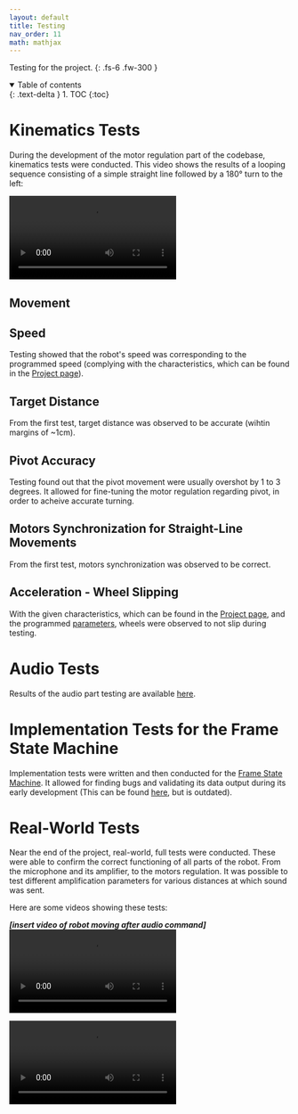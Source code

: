 ```yaml
---
layout: default
title: Testing
nav_order: 11
math: mathjax
---
```


Testing for the project.
{: .fs-6 .fw-300 }

<details open markdown="block">
  <summary>
    Table of contents
  </summary>
  {: .text-delta }
1. TOC
{:toc}
</details>

# Kinematics Tests
During the development of the motor regulation part of the codebase, kinematics tests were conducted. This video shows the results of a looping sequence consisting of a simple straight line followed by a 180° turn to the left:

![movement-test-video](assets/videos/video-test-mouvement.mp4)

## Movement
## Speed
Testing showed that the robot's speed was corresponding to the programmed speed (complying with the characteristics, which can be found in the [Project page](/project)).

## Target Distance
From the first test, target distance was observed to be accurate (wihtin margins of ~1cm).

## Pivot Accuracy
Testing found out that the pivot movement were usually overshot by 1 to 3 degrees. It allowed for fine-tuning the motor regulation regarding pivot, in order to acheive accurate turning.

## Motors Synchronization for Straight-Line Movements
From the first test, motors synchronization was observed to be correct.

## Acceleration - Wheel Slipping
With the given characteristics, which can be found in the [Project page](/project), and the programmed [parameters](/parameters), wheels were observed to not slip during testing.

# Audio Tests
Results of the audio part testing are available [here](/audio/audio_results).

# Implementation Tests for the Frame State Machine
Implementation tests were written and then conducted for the [Frame State Machine](/frameFSM). It allowed for finding bugs and validating its data output during its early development (This can be found [here](https://github.com/DemonicTricycle/DemonicTricycle-ELECH309/blob/main/test/implementation/testFrameFSM.c), but is outdated).

# Real-World Tests
Near the end of the project, real-world, full tests were conducted. These were able to confirm the correct functioning of all parts of the robot. From the microphone and its amplifier, to the motors regulation. It was possible to test different amplification parameters for various distances at which sound was sent.

Here are some videos showing these tests:

_**[insert video of robot moving after audio command]**_
![real-world-test-pivot-video-1](assets/videos/test-real-world-pivot-1.mp4)

![real-world-test-straight-video-2](assets/videos/video2.mp4)

